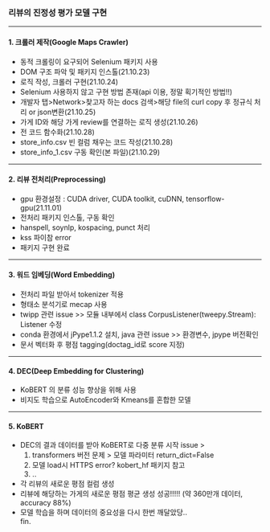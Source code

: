 ### 리뷰의 진정성 평가 모델 구현
****
#### 1. 크롤러 제작(Google Maps Crawler)

- 동적 크롤링이 요구되어 Selenium 패키지 사용
- DOM 구조 파악 및 패키지 인스톨(21.10.23)
- 로직 작성, 크롤러 구현(21.10.24)
- Selenium 사용하지 않고 구현 방법 존재(api 이용, 정말 획기적인 방법!!)
- 개발자 탭>Network>찾고자 하는 docs 검색>해당 file의 curl copy 후 정규식 처리 or json변환(21.10.25)
- 가게 ID와 해당 가게 review를 연결하는 로직 생성(21.10.26)
- 전 코드 함수화(21.10.28)
- store_info.csv 빈 컬럼 채우는 코드 작성(21.10.28)
- store_info_1.csv 구동 확인(본 파일)(21.10.29)
****
#### 2. 리뷰 전처리(Preprocessing)

- gpu 환경설정 : CUDA driver, CUDA toolkit, cuDNN, tensorflow-gpu(21.11.01)
- 전처리 패키지 인스톨, 구동 확인
- hanspell, soynlp, kospacing, punct 처리
- kss 파이참 error
- 패키지 구현 완료

****
#### 3. 워드 임베딩(Word Embedding)

- 전처리 파일 받아서 tokenizer 적용
- 형태소 분석기로 mecap 사용
- twipp 관련 issue >> 모듈 내부에서 class CorpusListener(tweepy.Stream): Listener 수정
- conda 환경에서 jPype1.1.2 설치, java 관련 issue >> 환경변수, jpype 버전확인
- 문서 벡터화 후 평점 tagging(doctag_id로 score 지정)

****
#### 4. DEC(Deep Embedding for Clustering)

- KoBERT 의 분류 성능 향상을 위해 사용
- 비지도 학습으로 AutoEncoder와 Kmeans를 혼합한 모델

****
#### 5. KoBERT

- DEC의 결과 데이터를 받아 KoBERT로 다중 분류 시작
issue >
  1. transformers 버전 문제 > 모델 파라미터 return_dict=False
  2. 모델 load시 HTTPS error? kobert_hf 패키지 참고
  3. ..
- 각 리뷰의 새로운 평점 컬럼 생성
- 리뷰에 해당하는 가게의 새로운 평점 평균 생성 성공!!!!!
  (약 360만개 데이터, accuracy 88%)
- 모델 학습을 하며 데이터의 중요성을 다시 한번 깨달았당..  
fin. 
